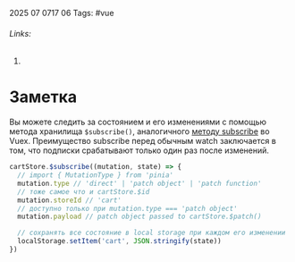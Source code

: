 2025 07 0717 06
Tags: #vue 
###### Links: 
1) 
# Заметка
Вы можете следить за состоянием и его изменениями с помощью метода хранилища `$subscribe()`, аналогичного [методу subscribe](https://vuex.vuejs.org/api/#subscribe) во Vuex. Преимущество subscribe перед обычным watch заключается в том, что подписки срабатывают только один раз после изменений. 
```js
cartStore.$subscribe((mutation, state) => {
  // import { MutationType } from 'pinia'
  mutation.type // 'direct' | 'patch object' | 'patch function'
  // тоже самое что и cartStore.$id
  mutation.storeId // 'cart'
  // доступно только при mutation.type === 'patch object'
  mutation.payload // patch object passed to cartStore.$patch()

  // сохранять все состояние в local storage при каждом его изменении
  localStorage.setItem('cart', JSON.stringify(state))
})
```